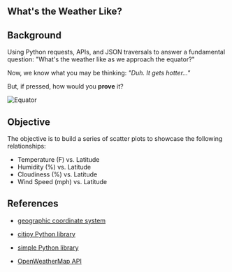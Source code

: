 ## What's the Weather Like?

## Background

Using Python requests, APIs, and JSON traversals to answer a fundamental question: "What's the weather like as we approach the equator?"

Now, we know what you may be thinking: _"Duh. It gets hotter..."_ 

But, if pressed, how would you **prove** it? 

![Equator](equatorsign.png)

## Objective

The objective is to build a series of scatter plots to showcase the following relationships:

* Temperature (F) vs. Latitude
* Humidity (%) vs. Latitude
* Cloudiness (%) vs. Latitude
* Wind Speed (mph) vs. Latitude



## References

* [geographic coordinate system](http://desktop.arcgis.com/en/arcmap/10.3/guide-books/map-projections/about-geographic-coordinate-systems.htm)

* [citipy Python library](https://pypi.python.org/pypi/citipy)

* [simple Python library](https://pypi.python.org/pypi/citipy)

* [OpenWeatherMap API](https://openweathermap.org/api)

